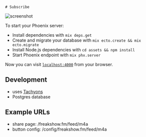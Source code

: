     # Subscribe

![screenshot](https://user-images.githubusercontent.com/235918/39969659-6ba337e4-56df-11e8-89d9-67fd743c46b1.png)

To start your Phoenix server:

  * Install dependencies with `mix deps.get`
  * Create and migrate your database with `mix ecto.create && mix ecto.migrate`
  * Install Node.js dependencies with `cd assets && npm install`
  * Start Phoenix endpoint with `mix phx.server`

Now you can visit [`localhost:4000`](http://localhost:4000) from your browser.

## Development

 * uses [Tachyons](http://tachyons.io)
 * Postgres database

## Example URLs

 * share page: /freakshow.fm/feed/m4a 
 * button config: /config/freakshow.fm/feed/m4a 
